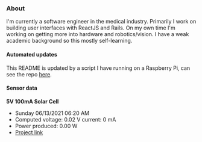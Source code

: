 ### About
I'm currently a software engineer in the medical industry. Primarily I work on building user interfaces with ReactJS and Rails. On my own time I'm working on getting more into hardware and robotics/vision. I have a weak academic background so this mostly self-learning.

#### Automated updates
This README is updated by a script I have running on a Raspberry Pi, can see the repo [here](https://github.com/jdc-cunningham/raspi-git-repo-updater).

#### Sensor data
**5V 100mA Solar Cell**
- Sunday 06/13/2021 06:20 AM
- Computed voltage: 0.02 V current: 0 mA
- Power produced: 0.00 W
- [Project link](https://github.com/jdc-cunningham/raspisolarplotter)